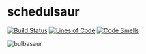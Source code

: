 # schedulsaur

[![Build Status](https://travis-ci.org/noteworthynicole/schedulsaur.svg?branch=master)](https://travis-ci.org/noteworthynicole/schedulsaur) [![Lines of Code](https://sonarcloud.io/api/project_badges/measure?project=noteworthynicole_schedulsaur&metric=ncloc)](https://sonarcloud.io/dashboard?id=noteworthynicole_schedulsaur) [![Code Smells](https://sonarcloud.io/api/project_badges/measure?project=noteworthynicole_schedulsaur&metric=code_smells)](https://sonarcloud.io/dashboard?id=noteworthynicole_schedulsaur)

![bulbasaur](https://assets.pokemon.com/assets/cms2/img/pokedex/detail/001.png "Bulbasaur")

